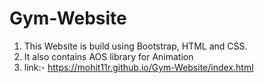 # Gym-Website

1) This Website is build using Bootstrap, HTML and CSS.
2) It also contains AOS library for Animation
3) link:- https://mohit11r.github.io/Gym-Website/index.html 
